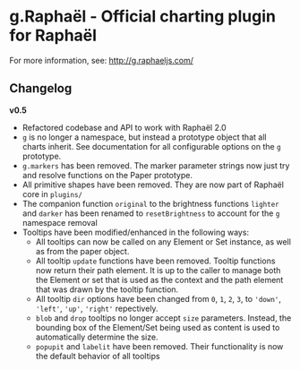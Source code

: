g.Raphaël - Official charting plugin for Raphaël
=========

For more information, see: http://g.raphaeljs.com/

Changelog
---------

**v0.5**

 * Refactored codebase and API to work with Raphaël 2.0
 * `g` is no longer a namespace, but instead a prototype object that all charts inherit. See documentation for all configurable options on the `g` prototype.
 * `g.markers` has been removed. The marker parameter strings now just try and resolve functions on the Paper prototype.
 * All primitive shapes have been removed. They are now part of Raphaël core in `plugins/`
 * The companion function `original` to the brightness functions `lighter` and `darker` has been renamed to `resetBrightness` to account for the `g` namespace removal
 * Tooltips have been modified/enhanced in the following ways:
   * All tooltips can now be called on any Element or Set instance, as well as from the paper object.
   * All tooltip `update` functions have been removed. Tooltip functions now return their path element. It is up to the caller to manage both the Element or set that is used as the context and the path element that was drawn by the tooltip function.
   * All tooltip `dir` options have been changed from `0`, `1`, `2`, `3`, to `'down'`, `'left'`, `'up'`, `'right'` repectively.
   * `blob` and `drop` tooltips no longer accept `size` parameters. Instead, the bounding box of the Element/Set being used as content is used to automatically determine the size.
   * `popupit` and `labelit` have been removed. Their functionality is now the default behavior of all tooltips
